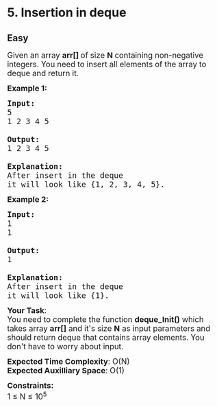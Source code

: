 # 5. Insertion in deque
## Easy
<div class="problem-statement">
                <p></p><p><span style="font-size:18px">Given an array <strong>arr[] </strong>of size <strong>N </strong>containing non-negative integers. You need to insert all elements of the array to deque&nbsp;and return it.</span></p>

<p><span style="font-size:18px"><strong>Example 1:</strong></span></p>

<pre><span style="font-size:18px"><strong>Input:</strong> 
5
1 2 3 4 5

<strong>Output:</strong> 
1 2 3 4 5

<strong>Explanation:</strong> 
After insert in the deque 
it will look like {1, 2, 3, 4, 5}.</span>
</pre>

<p><span style="font-size:18px"><strong>Example 2:</strong></span></p>

<pre><span style="font-size:18px"><strong>Input:</strong>
1
1

<strong>Output:</strong> 
1

<strong>Explanation:</strong> 
After insert in the deque 
it will look like {1}.</span></pre>

<p><span style="font-size:18px"><strong>Your Task</strong>:<br>
You need to complete the function <strong>deque_Init()</strong> which takes array <strong>arr[]</strong> and it's size <strong>N</strong> as input parameters and should return deque that contains array elements. You don't have to worry about input.</span></p>

<p><span style="font-size:18px"><strong>Expected Time Complexity</strong>: O(N)<br>
<strong>Expected Auxilliary Space</strong>: O(1)</span></p>

<p><span style="font-size:18px"><strong>Constraints:</strong><br>
1 ≤ N ≤ 10<sup>5</sup></span></p>
 <p></p>
            </div>